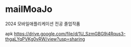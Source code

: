 # mailMoaJo
2024 모바일애플리케이션 전공 졸업작품

apk
https://drive.google.com/file/d/1U_SzmGBG9i4Rqus3-thgaLYqPVKg0vRW/view?usp=sharing
